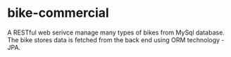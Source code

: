 # bike-commercial
A RESTful web serivce manage many types of bikes from MySql database.
The bike stores data is fetched from the back end using ORM technology - JPA.
